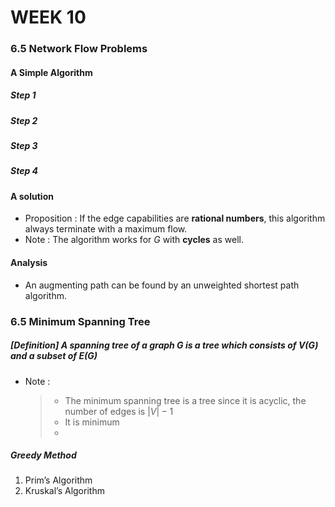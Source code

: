 # WEEK 10

### 6.5 Network Flow Problems

#### A Simple Algorithm

##### Step 1

##### Step 2

##### Step 3

##### Step 4



#### A solution



- Proposition : If the edge capabilities are **rational numbers**, this algorithm always terminate with a maximum flow.
- Note : The algorithm works for $G$ with **cycles** as well.

#### Analysis

- An augmenting path can be found by an unweighted shortest path algorithm.



### 6.5 Minimum Spanning Tree

##### [Definition] A *spanning tree* of a graph $G$ is a tree which consists of $V(G)$ and a subset of $E(G)$

- Note :

  > - The minimum spanning tree is a tree since it is acyclic, the number of edges is $|V|-1$
  > - It is minimum
  > - 

##### Greedy Method



1. Prim’s Algorithm
2. Kruskal’s Algorithm

```

```

